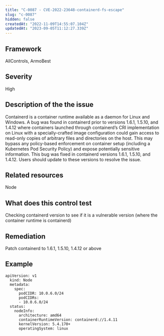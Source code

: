 ```yaml
---
title: "C-0087 - CVE-2022-23648-containerd-fs-escape"
slug: "c-0087"
hidden: false
createdAt: "2022-11-09T14:55:07.104Z"
updatedAt: "2023-09-05T11:12:27.339Z"
---
```

## Framework
AllControls, ArmoBest
## Severity
High
## Description of the the issue
Containerd is a container runtime available as a daemon for Linux and Windows. A bug was found in containerd prior to versions 1.6.1, 1.5.10, and 1.4.12 where containers launched through containerd’s CRI implementation on Linux with a specially-crafted image configuration could gain access to read-only copies of arbitrary files and directories on the host. This may bypass any policy-based enforcement on container setup (including a Kubernetes Pod Security Policy) and expose potentially sensitive information. This bug was fixed in containerd versions 1.6.1, 1.5.10, and 1.4.12. Users should update to these versions to resolve the issue.
## Related resources
Node
## What does this control test
Checking containerd version to see if it is a vulnerable version (where the container runtime is containerd)
## Remediation
Patch containerd to 1.6.1, 1.5.10, 1.4.12  or above
## Example
```
apiVersion: v1
  kind: Node
  metadata:
    spec:
      podCIDR: 10.0.6.0/24
      podCIDRs:
      - 10.0.6.0/24
  status:
    nodeInfo:
      architecture: amd64
      containerRuntimeVersion: containerd://1.4.11
      kernelVersion: 5.4.170+
      operatingSystem: linux
```